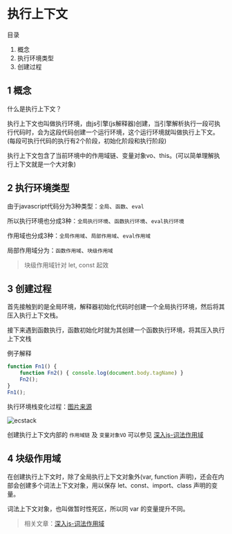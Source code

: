 # 执行上下文

目录

1. 概念
2. 执行环境类型
3. 创建过程

## 1 概念

什么是执行上下文？

执行上下文也叫做执行环境，由js引擎(js解释器)创建，当引擎解析执行一段可执行代码时，会为这段代码创建一个运行环境，这个运行环境就叫做执行上下文。(每段可执行代码的执行有2个阶段，初始化阶段和执行阶段)

执行上下文包含了当前环境中的作用域链、变量对象vo、this。(可以简单理解执行上下文就是一个大对象)

## 2 执行环境类型

由于javascript代码分为3种类型：`全局`、`函数`、`eval`

所以执行环境也分成3种：`全局执行环境`、`函数执行环境`、`eval执行环境`

作用域也分成3种：`全局作用域`、`局部作用域`、`eval作用域`

局部作用域分为：`函数作用域`、`块级作用域`

> 块级作用域针对 let, const 起效

## 3 创建过程

首先接触到的是全局环境，解释器初始化代码时创建一个全局执行环境，然后将其压入执行上下文栈。

接下来遇到函数执行，函数初始化时就为其创建一个函数执行环境，将其压入执行上下文栈

例子解释

```javascript
function Fn1() {
    function Fn2() { console.log(document.body.tagName) }
    Fn2();
}
Fn1();
```

执行环境栈变化过程：[图片来源](http://www.cnblogs.com/fool/archive/2010/10/16/1853326.html)

![ecstack](../images/ecstack.jpg)

创建执行上下文内部的 `作用域链` 及 `变量对象VO` 可以参见 [深入js-词法作用域](./深入js-作用域.md)

## 4 块级作用域

在创建执行上下文时，除了全局执行上下文对象外(var, function 声明)，还会在内部会创建多个词法上下文对象，用以保存 let、const、import、class 声明的变量。

词法上下文对象，也叫做暂时性死区，所以同 var 的变量提升不同。

> 相关文章：[深入js-词法作用域](./深入js-词法作用域.md)

